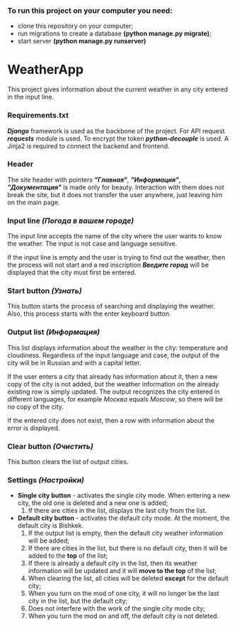 ### To run this project on your computer you need:
+ clone this repository on your computer;
+ run migrations to create a database **(python manage.py migrate)**;
+ start server **(python manage.py runserver)**

# WeatherApp
This project gives information about the current weather in any city entered in the input line.

### Requirements.txt
***Django*** framework is used as the backbone of the project. For API request ***requests*** module is used. To encrypt the token ***python-decouple*** is used.
A Jinja2 is required to connect the backend and frontend.

### Header
The site header with pointers ***"Главная"***, ***"Информация"***, ***"Документация"*** is made only for beauty. 
Interaction with them does not break the site, but it does not transfer the user anywhere, just leaving him on the main page.

### Input line *(Погода в вашем городе)*
The input line accepts the name of the city where the user wants to know the weather. The input is not case and language sensitive.

If the input line is empty and the user is trying to find out the weather, then the process will not start and a red inscription ***Введите город***
will be displayed that the city must first be entered.

### Start button *(Узнать)*
This button starts the process of searching and displaying the weather. Also, this process starts with the enter keyboard button.

### Output list *(Информация)*
This list displays information about the weather in the city: temperature and cloudiness.
Regardless of the input language and case, the output of the city will be in Russian and with a capital letter.

If the user enters a city that already has information about it, then a new copy of the city is not added, but the weather information
on the already existing row is simply updated. The output recognizes the city entered in different languages, for example *Москва* equals *Moscow*, 
so there will be no copy of the city.

If the entered city does not exist, then a row with information about the error is displayed.

### Clear button *(Очистить)*
This button clears the list of output cities.

### Settings *(Настройки)*
+ **Single city button** - activates the single city mode. When entering a new city, the old one is deleted and a new one is added;
    1. If there are cities in the list, displays the last city from the list.
+ **Default city button** - activates the default city mode. At the moment, the default city is Bishkek.
    1. If the output list is empty, then the default city weather information will be added;
    2. If there are cities in the list, but there is no default city, then it will be added to the **top** of the list;
    3. If there is already a default city in the list, then its weather information will be updated and it will **move to the top** of the list;
    4. When clearing the list, all cities will be deleted **except** for the default city;
    5. When you turn on the mod of one city, it will no longer be the last city in the list, but the default city;
    6. Does not interfere with the work of the single city mode city;
    7. When you turn the mod on and off, the default city is not deleted.
